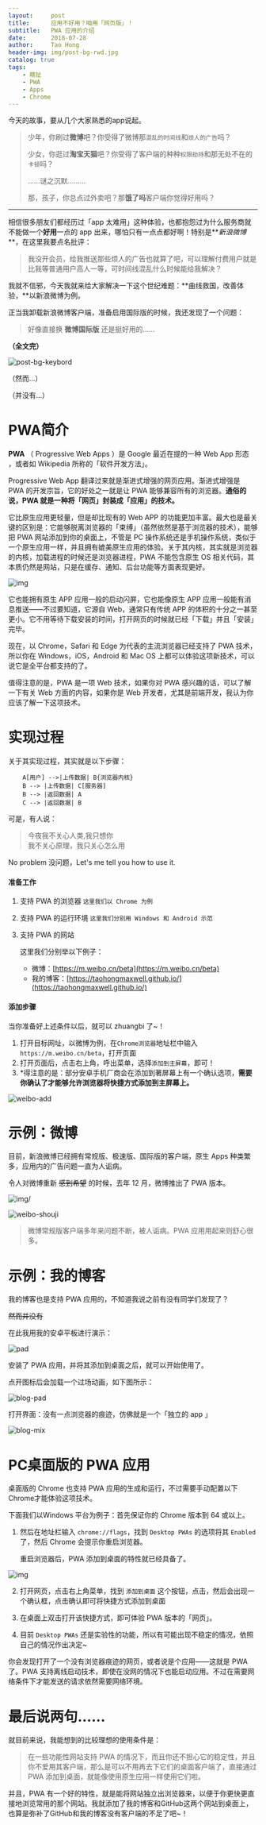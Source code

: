 ```yaml
---
layout:     post
title:      应用不好用？咱用「网页版」！
subtitle:   PWA 应用的介绍
date:       2018-07-28
author:     Tao Hong
header-img: img/post-bg-rwd.jpg
catalog: true
tags:
    - 瞎扯
    - PWA
    - Apps
    - Chrome
---
```


今天的故事，要从几个大家熟悉的app说起。

> 少年，你刷过**微博**吧？你受得了微博那`混乱的时间线`和`烦人的广告`吗？
>
> 少女，你逛过**淘宝天猫**吧？你受得了客户端的种种`权限劫持`和那无处不在的`卡顿`吗？
>
> ……谜之沉默………
>
> 那，孩子，你总点过外卖吧？那**饿了吗**客户端你觉得好用吗？



***

相信很多朋友们都经历过「app 太难用」这种体验，也都抱怨过为什么服务商就不能做一个**好用**一点的 app 出来，哪怕只有一点点都好啊！特别是**_新浪微博_ **，在这里我要点名批评：

> 我没开会员，给我推送那些烦人的广告也就算了吧，可以理解付费用户就是比我等普通用户高人一等，可时间线混乱什么时候能给我解决？

我就不信邪，今天我就来给大家解决一下这个世纪难题：**曲线救国，改善体验，**以新浪微博为例。

正当我卸载新浪微博客户端，准备启用国际版的时候，我还发现了一个问题：

> 好像直接换 **微博国际版** 还是挺好用的……

**（全文完）**

![post-bg-keybord](C:\Users\ASUS\Documents\GitHub\TaohongMaxwell.github.io\img\post-bg-keybord.jpg)

（然而…）

（并没有…）

# PWA简介

**PWA** （ Progressive Web Apps ）是 Google 最近在提的一种 Web App 形态 ，或者如 Wikipedia 所称的「软件开发方法」。

Progressive Web App 翻译过来就是渐进式增强的网页应用。渐进式增强是 PWA 的开发宗旨，它的好处之一就是让 PWA 能够兼容所有的浏览器。**通俗的说，PWA 就是一种将「网页」封装成「应用」的技术。**

它比原生应用更轻量，但是却比现有的 Web APP 的功能更加丰富。最大也是最关键的区别是：它能够脱离浏览器的「束缚」（虽然依然是基于浏览器的技术），能够把 PWA 网站添加到你的桌面上，不管是 PC 操作系统还是手机操作系统，类似于一个原生应用一样，并且拥有媲美原生应用的体验。关于其内核，其实就是浏览器的内核，加载进程的时候还是浏览器进程，PWA 不能包含原生 OS 相关代码，其本质仍然是网站，只是在缓存、通知、后台功能等方面表现更好。

![img](https://github.com/TaohongMaxwell/TaohongMaxwell.github.io/raw/master/img/PWA/what-is-pwa.png)

它也能拥有原生 APP 应用一般的启动闪屏，它也能像原生 APP 应用一般能有消息推送——不过要知道，它源自 Web，通常只有传统 APP 的体积的十分之一甚至更小。它不用等待下载安装的时间，打开网页的时候就已经「下载」并且「安装」完毕。

现在，以 Chrome，Safari 和 Edge 为代表的主流浏览器已经支持了 PWA 技术，所以你在 Windows，iOS，Android 和 Mac OS 上都可以体验这项新技术，可以说它是全平台都支持的了。

值得注意的是，PWA 是一项 Web 技术，如果你对 PWA 感兴趣的话，可以了解一下有关 Web 方面的内容，如果你是 Web 开发者，尤其是前端开发，我认为你应该了解一下这项技术。

# 实现过程

关于其实现过程，其实就是以下步骤：

```graphLR
    A[用户] -->|上传数据| B{浏览器内核}
    B --> |上传数据| C[服务器]
    B --> |返回数据| A
    C --> |返回数据| B
```

可是，有人说：

> 今夜我不关心人类,我只想你   
> 我不关心原理，我只关心怎么用

No problem 没问题，Let's me tell you how to use it.

#### 准备工作

1. 支持 PWA 的浏览器  `这里我们以 Chrome 为例`

2. 支持 PWA 的运行环境  `这里我们分别用 Windows 和 Android 示范`

3. 支持 PWA 的网站

     这里我们分别举以下例子：

      - 微博：[https://m.weibo.cn/beta](https://m.weibo.cn/beta)
      - 我的博客：[https://taohongmaxwell.github.io/](https://taohongmaxwell.github.io/)

#### 添加步骤

当你准备好上述条件以后，就可以 zhuangbi 了~！

1. 打开目标网址，以微博为例，在`Chrome浏览器`地址栏中输入`https://m.weibo.cn/beta`，打开页面
2. 打开页面后，点击右上角，呼出菜单，选择`添加到主屏幕`，即可！
3. *得注意的是：部分安卓手机厂商会在添加到著屏幕上有一个确认选项，**需要你确认了才能够允许浏览器将快捷方式添加到主屏幕上。**

![weibo-add](https://github.com/TaohongMaxwell/TaohongMaxwell.github.io/raw/master/img/PWA/weibo-add.jpg)

# 示例：微博

目前，新浪微博已经拥有常规版、极速版、国际版的客户端，原生 Apps 种类繁多，应用内的广告问题一直为人诟病。

令人对微博重新 ~~感到希望~~ 的时候，去年 12 月，微博推出了 PWA 版本。

![img/](https://github.com/TaohongMaxwell/TaohongMaxwell.github.io/raw/master/img/PWA/weibo-demo.jpg)

![weibo-shouji](https://github.com/TaohongMaxwell/TaohongMaxwell.github.io/raw/master/img/PWA/weibo-shouji.png)

> 微博常规版客户端多年来问题不断，被人诟病。PWA 应用用起来则舒心很多。

# 示例：我的博客



我的博客也是支持 PWA 应用的，不知道我说之前有没有同学们发现了？

~~然而并没有~~

在此我用我的安卓平板进行演示：

![pad](https://github.com/TaohongMaxwell/TaohongMaxwell.github.io/raw/master/img/PWA/pad.jpg)

安装了 PWA 应用，并将其添加到桌面之后，就可以开始使用了。

点开图标后会加载一个过场动画，如下图所示：

![blog-pad](https://github.com/TaohongMaxwell/TaohongMaxwell.github.io/raw/master/img/PWA/blog-pad.png)

打开界面：没有一点浏览器的痕迹，仿佛就是一个「独立的 app 」

![blog-mix](https://github.com/TaohongMaxwell/TaohongMaxwell.github.io/raw/master/img/PWA/blog-mix.jpg)

# PC桌面版的 PWA 应用

桌面版的 Chrome 也支持 PWA 应用的生成和运行，不过需要手动配置以下Chrome才能体验这项技术。

下面我们以Windows 平台为例子：首先保证你的 Chrome 版本到 64 或以上。

1. 然后在地址栏输入 `chrome://flags`，找到 `Desktop PWAs` 的选项将其 `Enabled` 了，然后 Chrome 会提示你重启浏览器。

   重启浏览器后，PWA 添加到桌面的特性就已经具备了。

![img](https://github.com/TaohongMaxwell/TaohongMaxwell.github.io/raw/master/img/PWA/chrome.jpg)

2. 打开网页，点击右上角菜单，找到 `添加到桌面` 这个按钮，点击，然后会出现一个确认框，点击确认即可将快捷方式添加到桌面

3. 在桌面上双击打开该快捷方式，即可体验 PWA 版本的「网页」。

4. 目前 `Desktop PWAs` 还是实验性的功能，所以有可能出现不稳定的情况，依照自己的情况作出决定~

你会发现打开了一个没有浏览器痕迹的网页，或者说是个应用——这就是 PWA 了。PWA 支持离线启动技术，即使在没网的情况下也能启动应用。不过在需要网络条件下才能发送的请求依然需要网络环境。

# 最后说两句……

就目前来说，我能想到的比较理想的使用条件是：

> 在一些功能性网站支持 PWA 的情况下，而且你还不担心它的稳定性，并且你不爱用其客户端，那么是可以不用再去下它们的桌面客户端了，直接通过 PWA 添加到桌面，就能像使用原生应用一样使用它们啦。

并且，PWA 有一个好的特性，就是能将网站独立出浏览器来，以便于你更快更直接地浏览常用的那个网站。我就添加了我的博客和GitHub这两个网站到桌面上，也算是弥补了GitHub和我的博客没有客户端的不足了吧~！
